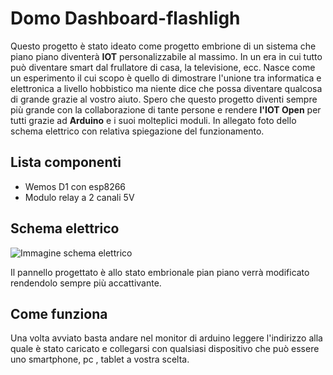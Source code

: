  # Domo Dashboard-flashligh
 Questo progetto è stato ideato come progetto embrione di un sistema che piano piano diventerà **IOT** personalizzabile al massimo.
 In un era in cui tutto può diventare smart dal frullatore di casa, la televisione, ecc.
 Nasce come un esperimento il cui scopo è quello di dimostrare l'unione tra informatica e elettronica a livello hobbistico ma niente dice che possa diventare qualcosa di grande grazie al vostro aiuto.
 Spero che questo progetto diventi sempre più grande con la collaborazione di tante persone e rendere **l'IOT Open** per tutti grazie ad **Arduino** e i suoi molteplici moduli.
 In allegato foto dello schema elettrico con relativa spiegazione del funzionamento.

## Lista componenti

 - Wemos D1 con esp8266
 - Modulo relay a 2 canali 5V

## Schema elettrico

![Immagine schema elettrico](domodashboard-flashligh.jpg)

Il pannello progettato è allo stato embrionale pian piano verrà modificato rendendolo sempre più accattivante.

## Come funziona
Una volta avviato basta andare nel monitor di arduino leggere l'indirizzo alla quale è stato caricato e collegarsi con qualsiasi dispositivo che può essere uno smartphone, pc , tablet a vostra scelta.
